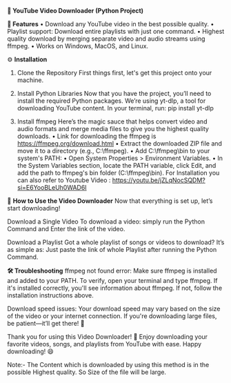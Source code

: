 **🎥 YouTube Video Downloader (Python Project)**


**🌟 Features**
• Download any YouTube video in the best possible quality.
• Playlist support: Download entire playlists with just one command.
• Highest quality download by merging separate video and audio streams using ffmpeg.
• Works on Windows, MacOS, and Linux.



⚙️ **Installation**
1. Clone the Repository
First things first, let's get this project onto your machine.

2. Install Python Libraries
Now that you have the project, you’ll need to install the required Python packages. We’re using yt-dlp, a tool for downloading YouTube content.
In your terminal, run:   pip install yt-dlp

3. Install ffmpeg
Here’s the magic sauce that helps convert video and audio formats and merge media files to give you the highest quality downloads.
• Link for downloading the ffmpeg is https://ffmpeg.org/download.html
• Extract the downloaded ZIP file and move it to a directory (e.g., C:\ffmpeg).
• Add C:\ffmpeg\bin to your system's PATH:
• Open System Properties > Environment Variables.
• In the System Variables section, locate the PATH variable, click Edit, and add the path to ffmpeg's bin folder (C:\ffmpeg\bin).
For Installation you can also refer to Youtube Video : https://youtu.be/jZLqNocSQDM?si=E6YooBLeUh0WAD6I



🚀 **How to Use the Video Downloader**
Now that everything is set up, let’s start downloading!

Download a Single Video
To download a video:  simply run the Python Command and Enter the link of the video.

Download a Playlist
Got a whole playlist of songs or videos to download? It’s as simple as: Just paste the link of whole Playlist after running the Python Command.



**🛠 Troubleshooting**
ffmpeg not found error: Make sure ffmpeg is installed and added to your PATH. To verify, open your terminal and type ffmpeg. If it's installed correctly, you'll see information about ffmpeg. If not, follow the installation instructions above.

Download speed issues:
Your download speed may vary based on the size of the video or your internet connection. If you're downloading large files, be patient—it’ll get there! 🚀



Thank you for using this Video Downloader! 🎉
Enjoy downloading your favorite videos, songs, and playlists from YouTube with ease. Happy downloading! 😄



Note:- The Content which is downloaded by using this method is in the possible Highest quality. So Size of the file will be large.






